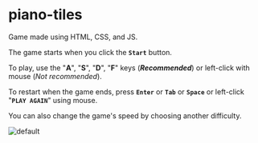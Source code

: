 # piano-tiles
Game made using HTML, CSS, and JS.

The game starts when you click the **`Start`** button.

To play, use the "**A**", "**S**", "**D**", "**F**" keys (**_Recommended_**) or left-click with mouse (_Not recommended_).

To restart when the game ends, press **`Enter`** or **`Tab`** or **`Space`** or left-click "**`PLAY AGAIN`**" using mouse.

You can also change the game's speed by choosing another difficulty.

![default](https://user-images.githubusercontent.com/38983968/43968170-ed276e7a-9cf8-11e8-9834-be7166884b61.PNG)
